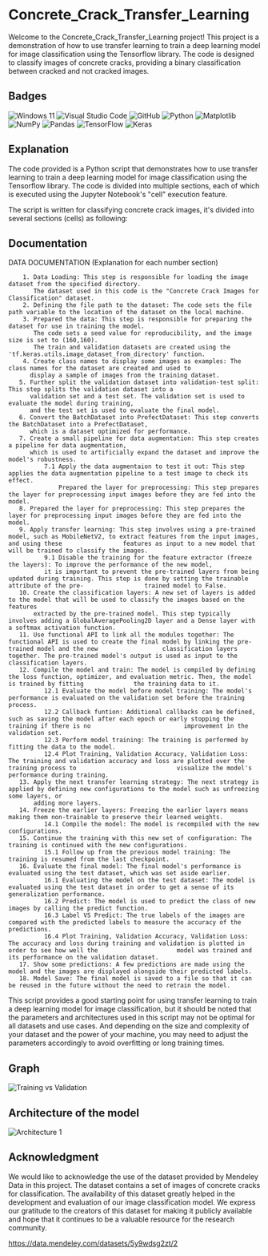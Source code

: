 # Concrete_Crack_Transfer_Learning
Welcome to the Concrete_Crack_Transfer_Learning project! This project is a demonstration of how to use transfer learning to train a deep learning model for image classification using the Tensorflow library. The code is designed to classify images of concrete cracks, providing a binary classification between cracked and not cracked images.

## Badges

![Windows 11](https://img.shields.io/badge/Windows%2011-%230079d5.svg?style=for-the-badge&logo=Windows%2011&logoColor=white)
![Visual Studio Code](https://img.shields.io/badge/Visual%20Studio%20Code-0078d7.svg?style=for-the-badge&logo=visual-studio-code&logoColor=white)
![GitHub](https://img.shields.io/badge/github-%23121011.svg?style=for-the-badge&logo=github&logoColor=white)
![Python](https://img.shields.io/badge/python-3670A0?style=for-the-badge&logo=python&logoColor=ffdd54)
![Matplotlib](https://img.shields.io/badge/Matplotlib-%23ffffff.svg?style=for-the-badge&logo=Matplotlib&logoColor=black)
![NumPy](https://img.shields.io/badge/numpy-%23013243.svg?style=for-the-badge&logo=numpy&logoColor=white)
![Pandas](https://img.shields.io/badge/pandas-%23150458.svg?style=for-the-badge&logo=pandas&logoColor=white)
![TensorFlow](https://img.shields.io/badge/TensorFlow-%23FF6F00.svg?style=for-the-badge&logo=TensorFlow&logoColor=white)
![Keras](https://img.shields.io/badge/Keras-%23D00000.svg?style=for-the-badge&logo=Keras&logoColor=white)

## Explanation
The code provided is a Python script that demonstrates how to use transfer learning to train a deep learning model for image classification 
using the Tensorflow library. The code is divided into multiple sections, each of which is executed using the Jupyter Notebook's "cell" execution feature.

The script is written for classifying concrete crack images, it's divided into several sections (cells) as following:

## Documentation
DATA DOCUMENTATION (Explanation for each number section)

        1. Data Loading: This step is responsible for loading the image dataset from the specified directory. 
           The dataset used in this code is the "Concrete Crack Images for Classification" dataset.
        2. Defining the file path to the dataset: The code sets the file path variable to the location of the dataset on the local machine.
        3. Prepared the data: This step is responsible for preparing the dataset for use in training the model. 
           The code sets a seed value for reproducibility, and the image size is set to (160,160). 
           The train and validation datasets are created using the 'tf.keras.utils.image_dataset_from_directory' function.
        4. Create class names to display some images as examples: The class names for the dataset are created and used to 
          display a sample of images from the training dataset.
       5. Further split the validation dataset into validation-test split: This step splits the validation dataset into a 
          validation set and a test set. The validation set is used to evaluate the model during training, 
          and the test set is used to evaluate the final model.
       6. Convert the BatchDataset into PrefectDataset: This step converts the BatchDataset into a PrefectDataset, 
          which is a dataset optimized for performance.
       7. Create a small pipeline for data augmentation: This step creates a pipeline for data augmentation, 
          which is used to artificially expand the dataset and improve the model's robustness.
              7.1 Apply the data augmentaion to test it out: This step applies the data augmentation pipeline to a test image to check its effect.
                  Prepared the layer for preprocessing: This step prepares the layer for preprocessing input images before they are fed into the model.
       8. Prepared the layer for preprocessing: This step prepares the layer for preprocessing input images before they are fed into the model.
       9. Apply transfer learning: This step involves using a pre-trained model, such as MobileNetV2, to extract features from the input images, and using these                 features as input to a new model that will be trained to classify the images.
              9.1 Disable the training for the feature extractor (freeze the layers): To improve the performance of the new model, 
              it is important to prevent the pre-trained layers from being updated during training. This step is done by setting the trainable attribute of the pre-                 trained model to False.
       10. Create the classification layers: A new set of layers is added to the model that will be used to classify the images based on the features 
           extracted by the pre-trained model. This step typically involves adding a GlobalAveragePooling2D layer and a Dense layer with a softmax activation function.
       11. Use functional API to link all the modules together: The functional API is used to create the final model by linking the pre-trained model and the new                  classification layers together. The pre-trained model's output is used as input to the classification layers.
       12. Compile the model and train: The model is compiled by defining the loss function, optimizer, and evaluation metric. Then, the model is trained by fitting              the training data to it.
              12.1 Evaluate the model before model training: The model's performance is evaluated on the validation set before the training process.
              12.2 Callback funtion: Additional callbacks can be defined, such as saving the model after each epoch or early stopping the training if there is no                          improvement in the validation set.
              12.3 Perform model training: The training is performed by fitting the data to the model.
              12.4 Plot Training, Validation Accuracy, Validation Loss: The training and validation accuracy and loss are plotted over the training process to                            visualize the model's performance during training.
       13. Apply the next transfer learning strategy: The next strategy is applied by defining new configurations to the model such as unfreezing some layers, or
           adding more layers.
       14. Freeze the earlier layers: Freezing the earlier layers means making them non-trainable to preserve their learned weights.
              14.1 Compile the model: The model is recompiled with the new configurations.
       15. Continue the training with this new set of configuration: The training is continued with the new configurations.
              15.1 Follow up from the previous model training: The training is resumed from the last checkpoint.
       16. Evaluate the final model: The final model's performance is evaluated using the test dataset, which was set aside earlier.
              16.1 Evaluating the model on the test dataset: The model is evaluated using the test dataset in order to get a sense of its generalization performance.
              16.2 Predict: The model is used to predict the class of new images by calling the predict function.
              16.3 Label VS Predict: The true labels of the images are compared with the predicted labels to measure the accuracy of the predictions.
              16.4 Plot Training, Validation Accuracy, Validation Loss: The accuracy and loss during training and validation is plotted in order to see how well the                      model was trained and its performance on the validation dataset.
       17. Show some predictions: A few predictions are made using the model and the images are displayed alongside their predicted labels.
       18. Model Save: The final model is saved to a file so that it can be reused in the future without the need to retrain the model.

This script provides a good starting point for using transfer learning to train a deep learning model for image classification, 
but it should be noted that the parameters and architectures used in this script may not be optimal for all datasets and use cases. 
And depending on the size and complexity of your dataset and the power of your machine, you may need to adjust the parameters accordingly to avoid 
overfitting or long training times.
## Graph
![Training vs Validation](https://user-images.githubusercontent.com/82282919/211732878-3d2ad857-62ee-496f-9fe9-80eb83ffde81.png)

## Architecture of the model
![Architecture 1](https://user-images.githubusercontent.com/82282919/211738936-7a80d1e7-61aa-4354-a3db-b12ebaf5d202.png)

## Acknowledgment 
We would like to acknowledge the use of the dataset provided by Mendeley Data in this project. The dataset contains a set of images of concrete cracks for classification. The availability of this dataset greatly helped in the development and evaluation of our image classification model. We express our gratitude to the creators of this dataset for making it publicly available and hope that it continues to be a valuable resource for the research community.

https://data.mendeley.com/datasets/5y9wdsg2zt/2
